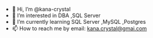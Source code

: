 - 👋 Hi, I’m @kana-crystal
- 👀 I’m interested in DBA ,SQL Server
- 🌱 I’m currently learning SQL Server ,MySQL ,Postgres
- 📫 How to reach me by email: kana.crystal@gmai.com

